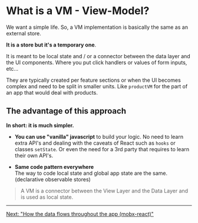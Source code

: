 # What is a VM - View-Model?

We want a simple life. So, a VM implementation is basically the same as an external store.

**It is a store but it's a temporary one**.

It is meant to be local state and / or a connector between the data layer and the UI components. Where you put click handlers or values of form inputs, etc...

They are typically created per feature sections or when the UI becomes complex and need to be split in smaller units. Like `productVM` for the part of an app that would deal with products.


## The advantage of this approach

**In short: it is much simpler.**

- **You can use "vanilla" javascript** to build your logic. No need to learn extra API's and dealing with the caveats of React such as `hooks` or classes `setState`. Or even the need for a 3rd party that requires to learn their own API's.

- **Same code pattern everywhere**  
  The way to code local state and global app state are the same. (declarative observable stores)


> A VM is a connector between the View Layer and the Data Layer and is used as local state.


---

[Next: "How the data flows throughout the app (mobx-react)"](frontend-03-4-data-flow_mobx-react.md)
